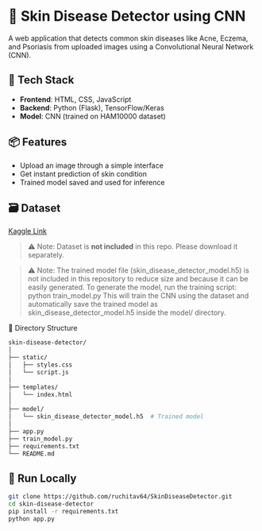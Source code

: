 # 🧠 Skin Disease Detector using CNN

A web application that detects common skin diseases like Acne, Eczema, and Psoriasis from uploaded images using a Convolutional Neural Network (CNN).

## 🔧 Tech Stack
- **Frontend**: HTML, CSS, JavaScript
- **Backend**: Python (Flask), TensorFlow/Keras
- **Model**: CNN (trained on HAM10000 dataset)

## 📦 Features
- Upload an image through a simple interface
- Get instant prediction of skin condition
- Trained model saved and used for inference

## 🗃 Dataset 
[Kaggle Link](https://www.kaggle.com/code/mpwolke/skin-diseases-cnn)

> ⚠️ Note: Dataset is **not included** in this repo. Please download it separately.

> ⚠️ Note: The trained model file (skin_disease_detector_model.h5) is not included in this repository to reduce size and because it can be easily generated.
To generate the model, run the training script:
python train_model.py
This will train the CNN using the dataset and automatically save the trained model as skin_disease_detector_model.h5 inside the model/ directory.

📁 Directory Structure
```bash
skin-disease-detector/
│
├── static/
│   ├── styles.css
│   └── script.js
│
├── templates/
│   └── index.html
│
├── model/
│   └── skin_disease_detector_model.h5  # Trained model
│
├── app.py
├── train_model.py
├── requirements.txt
└── README.md
```
## 🚀 Run Locally

```bash
git clone https://github.com/ruchitav64/SkinDiseaseDetector.git
cd skin-disease-detector
pip install -r requirements.txt
python app.py



